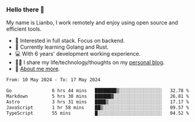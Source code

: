 ### Hello there 👋

My name is Lianbo, I work remotely and enjoy using open source and efficient tools.

- 🔭 Interested in full stack. Focus on backend.
- 🌱 Currently learning Golang and Rust.
- 💻 With 6 years' development working experience.
- ✍🏻 I share my life/technology/thoughts on my [personal blog](https://godruoyi.com).
- 👒 [About me more](https://godruoyi.com/posts/About-godruoyi).

<!--START_SECTION:waka-->

```txt
From: 10 May 2024 - To: 17 May 2024

Go               6 hrs 44 mins   ████████▒░░░░░░░░░░░░░░░░   32.78 %
Markdown         5 hrs 30 mins   ██████▓░░░░░░░░░░░░░░░░░░   26.81 %
Astro            3 hrs 31 mins   ████▒░░░░░░░░░░░░░░░░░░░░   17.17 %
JavaScript       1 hr 58 mins    ██▒░░░░░░░░░░░░░░░░░░░░░░   09.57 %
TypeScript       55 mins         █░░░░░░░░░░░░░░░░░░░░░░░░   04.52 %
```

<!--END_SECTION:waka-->
